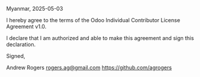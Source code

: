 Myanmar, 2025-05-03

I hereby agree to the terms of the Odoo Individual Contributor License
Agreement v1.0.

I declare that I am authorized and able to make this agreement and sign this
declaration.

Signed,

Andrew Rogers rogers.ag@gmail.com https://github.com/agrogers